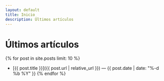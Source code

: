 ```yaml
---
layout: default
title: Inicio
description: Últimos artículos
---
```


# Últimos artículos

{% for post in site.posts limit: 10 %}
- [{{ post.title }}]({{ post.url | relative_url }}) — {{ post.date | date: "%-d %b %Y" }}
{% endfor %}
